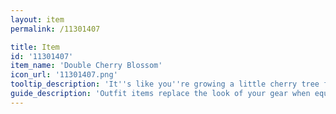 ```yaml
---
layout: item
permalink: /11301407

title: Item
id: '11301407'
item_name: 'Double Cherry Blossom'
icon_url: '11301407.png'
tooltip_description: 'It''s like you''re growing a little cherry tree from your head!'
guide_description: 'Outfit items replace the look of your gear when equipped.'
---
```

